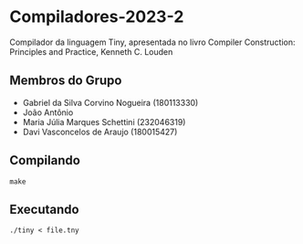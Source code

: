 # Compiladores-2023-2

Compilador da linguagem Tiny, apresentada no livro Compiler Construction: Principles and Practice, Kenneth C. Louden 

## Membros do Grupo
- Gabriel da Silva Corvino Nogueira (180113330)
- João Antônio
- Maria Júlia Marques Schettini (232046319)
- Davi Vasconcelos de Araujo (180015427)

## Compilando

    make

## Executando

    ./tiny < file.tny


